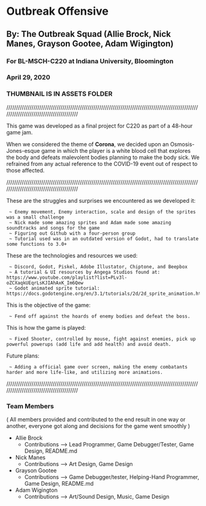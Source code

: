 # Outbreak Offensive
## By: The Outbreak Squad (Allie Brock, Nick Manes, Grayson Gootee, Adam Wigington)
### For BL-MSCH-C220 at Indiana University, Bloomington
### April 29, 2020
### THUMBNAIL IS IN ASSETS FOLDER

////////////////////////////////////////////////////////////////////////////////////////////////////////////////////////////////////////

This game was developed as a final project for C220 as part of a 48-hour game jam. 

When we considered the theme of **Corona**, we decided upon an Osmosis-Jones-esque game in which the player is a white blood cell that explores the body and defeats malevolent bodies planning to make the body sick. We refrained from any actual reference to the COVID-19 event out of respect to those affected.

////////////////////////////////////////////////////////////////////////////////////////////////////////////////////////////////////////

These are the struggles and surprises we encountered as we developed it:

     ~ Enemy movement, Enemy interaction, scale and design of the sprites was a small challenge 
     ~ Nick made some amazing sprites and Adam made some amazing soundtracks and songs for the game
     ~ Figuring out Github with a four-person group
     ~ Tutorial used was in an outdated version of Godot, had to translate some functions to 3.0+

These are the technologies and resources we used:
     
     ~ Discord, Godot, Piskel, Adobe Illustator, Chiptone, and Beepbox
     ~ A tutorial & UI resources by Angega Studios found at: https://www.youtube.com/playlist?list=PLv3l-oZCXaqkUEqrLsKJIAhAxK_Im6Qew
     ~ Godot animated sprite tutorial: https://docs.godotengine.org/en/3.1/tutorials/2d/2d_sprite_animation.html
     
This is the objective of the game:
     
     ~ Fend off against the hoards of enemy bodies and defeat the boss.
     
This is how the game is played:

     ~ Fixed Shooter, controlled by mouse, fight against enemies, pick up powerful powerups (add life and add health) and avoid death.
     
Future plans:
     
     ~ Adding a official game over screen, making the enemy combatants harder and more life-like, and utilizing more animations.

////////////////////////////////////////////////////////////////////////////////////////////////////////////////////////////////////////

### Team Members

( All members provided and contributed to the end result in one way or another, everyone got along and decisions for the game went smoothly ) 

  * Allie Brock
    * Contributions --> Lead Programmer, Game Debugger/Tester, Game Design, README.md
  * Nick Manes
    * Contributions --> Art Design, Game Design
  * Grayson Gootee
    * Contributions --> Game Debugger/tester, Helping-Hand Programmer, Game Design, README.md
  * Adam Wigington
    * Contributions --> Art/Sound Design, Music, Game Design

